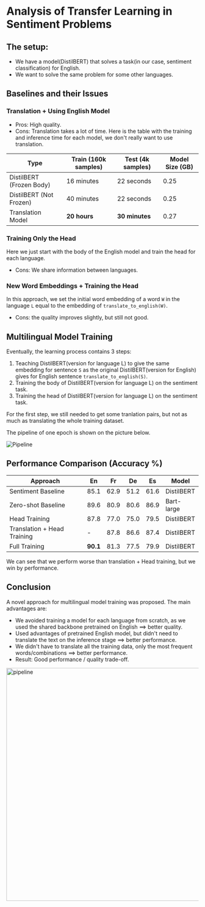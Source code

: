 # Analysis of Transfer Learning in Sentiment Problems

## The setup:
- We have a model(DistilBERT) that solves a task(in our case, sentiment classification) for English.
- We want to solve the same problem for some other languages.

## Baselines and their Issues

### Translation + Using English Model
- Pros: High quality.
- Cons: Translation takes a lot of time. Here is the table with the training and inference time for each model, we don't really want to use translation.

| Type                     | Train (160k samples) | Test (4k samples) | Model Size (GB) |
|--------------------------|----------------------|-------------------|-----------------|
| DistilBERT (Frozen Body) | 16 minutes           | 22 seconds        | 0.25            |
| DistilBERT (Not Frozen)  | 40 minutes           | 22 seconds        | 0.25            |
| Translation Model        | **20 hours**         | **30 minutes**    | 0.27            |

### Training Only the Head
Here we just start with the body of the English model and train the head for each language.
- Cons: We share information between languages.

### New Word Embeddings + Training the Head
In this approach, we set the initial word embedding of a word `W` in the language `L` equal to the embedding of `translate_to_english(W)`.  
- Cons: the quality improves slightly, but still not good.

## Multilingual Model Training

Eventually, the learning process contains 3 steps:  
1) Teaching DistilBERT(version for language L) to give the same embedding for sentence `S` as the original DistilBERT(version for English) gives for English sentence `translate_to_english(S)`.
2) Training the body of DistilBERT(version for language L) on the sentiment task.
3) Training the head of DistilBERT(version for language L) on the sentiment task.

For the first step, we still needed to get some tranlation pairs, but not as much as translating the whole training dataset.

The pipeline of one epoch is shown on the picture below.

![Pipeline](./pipeline.png)

<!-- ### What are the Advantages? -->

## Performance Comparison (Accuracy %)

| Approach                    | En   | Fr   | De   | Es   | Model       |
|-----------------------------|------|------|------|------|-------------|
| Sentiment Baseline          | 85.1 | 62.9 | 51.2 | 61.6 | DistilBERT  |
| Zero-shot Baseline          | 89.6 | 80.9 | 80.6 | 86.9 | Bart-large  |
| Head Training               | 87.8 | 77.0 | 75.0 | 79.5 | DistilBERT  |
| Translation + Head Training | -    | 87.8 | 86.6 | 87.4 | DistilBERT  |
| Full Training               | **90.1** | 81.3 | 77.5 | 79.9 | DistilBERT  |

We can see that we perform worse than translation + Head training, but we win by performance.

## Conclusion

A novel approach for multilingual model training was proposed. The main advantages are:

- We avoided training a model for each language from scratch, as we used the shared backbone pretrained on English $\implies$ better quality.
- Used advantages of pretrained English model, but didn't need to translate the text on the inference stage $\implies$ better performance.
- We didn't have to translate all the training data, only the most frequent words/combinations $\implies$ better performance.
- Result: Good performance / quality trade-off.
<img width="609" alt="pipeline" src="https://github.com/user-attachments/assets/b1ab65a1-7c52-4cb7-808c-1194ad71a6ed">
